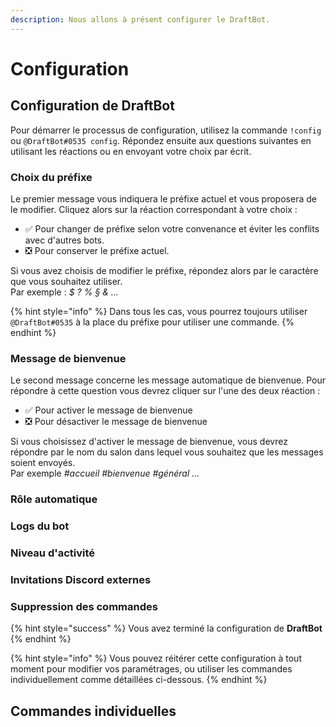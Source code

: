 ```yaml
---
description: Nous allons à présent configurer le DraftBot.
---
```


# Configuration

## Configuration de DraftBot

Pour démarrer le processus de configuration, utilisez la commande `!config` ou `@DraftBot#0535 config`. Répondez ensuite aux questions suivantes en utilisant les réactions ou en envoyant votre choix par écrit.

### Choix du préfixe

Le premier message vous indiquera le préfixe actuel et vous proposera de le modifier. Cliquez alors sur la réaction correspondant à votre choix :

* ✅ Pour changer de préfixe selon votre convenance et éviter les conflits avec d'autres bots.
* ❎ Pour conserver le préfixe actuel.

Si vous avez choisis de modifier le préfixe, répondez alors par le caractère que vous souhaitez utiliser.   
Par exemple : _$ ? % § & ..._

{% hint style="info" %}
Dans tous les cas, vous pourrez toujours utiliser `@DraftBot#0535` à la place du préfixe pour utiliser une commande.
{% endhint %}

### Message de bienvenue

Le second message concerne les message automatique de bienvenue. Pour répondre à cette question vous devrez cliquer sur l'une des deux réaction : 

* ✅ Pour activer le message de bienvenue 
* ❎ Pour désactiver le message de bienvenue

Si vous choisissez d'activer le message de bienvenue, vous devrez répondre par le nom du salon dans lequel vous souhaitez que les messages soient envoyés.   
Par exemple _\#accueil \#bienvenue \#général ..._

### Rôle automatique

### Logs du bot

### Niveau d'activité

### Invitations Discord externes

### Suppression des commandes

{% hint style="success" %}
Vous avez terminé la configuration de **DraftBot**
{% endhint %}

{% hint style="info" %}
Vous pouvez réitérer cette configuration à tout moment pour modifier vos paramétrages, ou utiliser les commandes individuellement comme détaillées ci-dessous.
{% endhint %}

## Commandes individuelles



